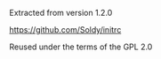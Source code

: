 Extracted from version 1.2.0

https://github.com/Soldy/initrc

Reused under the terms of the GPL 2.0 
